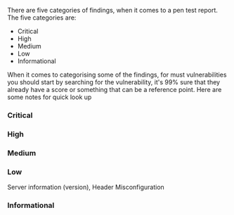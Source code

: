 There are five categories of findings, when it comes to a pen test report.
The five categories are:
- Critical
- High
- Medium
- Low
- Informational

When it comes to categorising some of the findings, for must vulnerabilities you should start by searching for the vulnerability, it's 99% sure that they already have a score or something that can be a reference point.
Here are some notes for quick look up

### Critical


### High


### Medium


### Low
Server information (version), Header Misconfiguration

### Informational